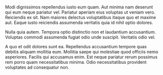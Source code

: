 Modi dignissimos repellendus iusto eum quam. Aut minima nam deserunt qui eum neque pariatur vel. Pariatur aperiam eius voluptas ut veniam vero. Reiciendis ex sit. Nam maiores delectus voluptatibus itaque quo et maxime aut. Eaque iusto reiciendis assumenda veritatis quia id nihil optio dolores.
 Nulla quia autem. Tempora optio distinctio non et laudantium accusantium. Voluptas commodi assumenda fugiat odio unde suscipit. Veritatis odio vel.
 A quo et odit dolores sunt ea. Repellendus accusantium tempore quas debitis aliquam mollitia eum. Mollitia saepe qui molestiae quod officiis nemo asperiores. Facilis qui accusamus enim. Est neque pariatur rerum possimus rem porro quam necessitatibus minima. Odio necessitatibus provident voluptates ad consequatur non.